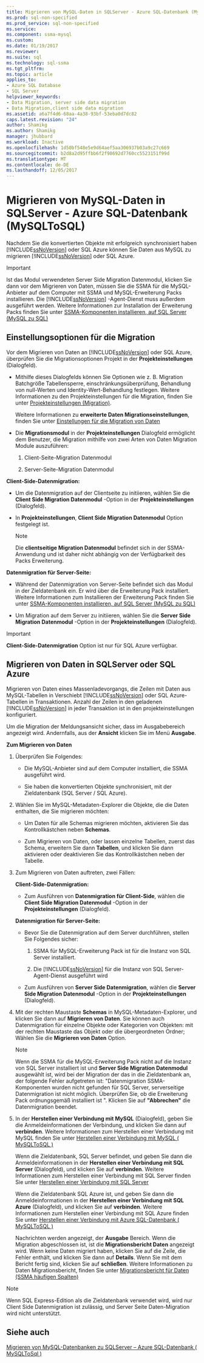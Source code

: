 ```yaml
---
title: Migrieren von MySQL-Daten in SQLServer - Azure SQL-Datenbank (MySQLToSQL) | Microsoft Docs
ms.prod: sql-non-specified
ms.prod_service: sql-non-specified
ms.service: 
ms.component: ssma-mysql
ms.custom: 
ms.date: 01/19/2017
ms.reviewer: 
ms.suite: sql
ms.technology: sql-ssma
ms.tgt_pltfrm: 
ms.topic: article
applies_to:
- Azure SQL Database
- SQL Server
helpviewer_keywords:
- Data Migration, server side data migration
- Data Migration,client side data migration
ms.assetid: a6a7f4d6-68aa-4a38-93bf-53eba0d7dc82
caps.latest.revision: "24"
author: Shamikg
ms.author: Shamikg
manager: jhubbard
ms.workload: Inactive
ms.openlocfilehash: 1d50bf548e5e9d64aef5aa306937b03a9c27c669
ms.sourcegitcommit: b2d8a2d95ffbb6f2f98692d7760cc5523151f99d
ms.translationtype: MT
ms.contentlocale: de-DE
ms.lasthandoff: 12/05/2017
---
```

# <a name="migrating-mysql-data-into-sql-server---azure-sql-db-mysqltosql"></a>Migrieren von MySQL-Daten in SQLServer - Azure SQL-Datenbank (MySQLToSQL)
Nachdem Sie die konvertierten Objekte mit erfolgreich synchronisiert haben [!INCLUDE[ssNoVersion](../../includes/ssnoversion_md.md)] oder SQL Azure können Sie Daten aus MySQL zu migrieren [!INCLUDE[ssNoVersion](../../includes/ssnoversion_md.md)] oder SQL Azure.  
  
> [!IMPORTANT]  
> Ist das Modul verwendeten Server Side Migration Datenmodul, klicken Sie dann vor dem Migrieren von Daten, müssen Sie die SSMA für die MySQL-Anbieter auf dem Computer mit SSMA und MySQL-Erweiterung Packs installieren. Die [!INCLUDE[ssNoVersion](../../includes/ssnoversion_md.md)] -Agent-Dienst muss außerdem ausgeführt werden. Weitere Informationen zur Installation der Erweiterung Packs finden Sie unter [SSMA-Komponenten installieren, auf SQL Server (MySQL zu SQL)](http://msdn.microsoft.com/en-us/6772d0c5-258f-4d7b-afb0-b5f810e71af1)  
  
## <a name="setting-migration-options"></a>Einstellungsoptionen für die Migration  
Vor dem Migrieren von Daten an [!INCLUDE[ssNoVersion](../../includes/ssnoversion_md.md)] oder SQL Azure, überprüfen Sie die Migrationsoptionen Projekt in der **Projekteinstellungen** (Dialogfeld).  
  
-   Mithilfe dieses Dialogfelds können Sie Optionen wie z. B. Migration Batchgröße Tabellensperre, einschränkungsüberprüfung, Behandlung von null-Werten und Identity-Wert-Behandlung festlegen. Weitere Informationen zu den Projekteinstellungen für die Migration, finden Sie unter [Projekteinstellungen (Migration)](http://msdn.microsoft.com/en-us/2a3cba9e-cd54-4a8b-b858-8fc4cf2580d9).  
  
    Weitere Informationen zu **erweiterte Daten Migrationseinstellungen**, finden Sie unter [Einstellungen für die Migration von Daten](http://msdn.microsoft.com/en-us/9c396df4-5676-4f32-9c57-70d4f15f9b7a)  
  
-   Die **Migrationsmodul** in der **Projekteinstellungen** Dialogfeld ermöglicht dem Benutzer, die Migration mithilfe von zwei Arten von Daten Migration Module auszuführen:  
  
    1.  Client-Seite-Migration Datenmodul  
  
    2.  Server-Seite-Migration Datenmodul  
  
**Client-Side-Datenmigration:**  
  
-   Um die Datenmigration auf der Clientseite zu initiieren, wählen Sie die **Client Side Migration Datenmodul** -Option in der **Projekteinstellungen** (Dialogfeld).  
  
-   In **Projekteinstellungen**, **Client Side Migration Datenmodul** Option festgelegt ist.  
  
    > [!NOTE]  
    > Die **clientseitige Migration Datenmodul** befindet sich in der SSMA-Anwendung und ist daher nicht abhängig von der Verfügbarkeit des Packs Erweiterung.  
  
**Datenmigration für Server-Seite:**  
  
-   Während der Datenmigration von Server-Seite befindet sich das Modul in der Zieldatenbank ein. Er wird über die Erweiterung Pack installiert. Weitere Informationen zum Installieren der Erweiterung Pack finden Sie unter [SSMA-Komponenten installieren, auf SQL Server (MySQL zu SQL)](http://msdn.microsoft.com/en-us/6772d0c5-258f-4d7b-afb0-b5f810e71af1)  
  
-   Um Migration auf dem Server zu initiieren, wählen Sie die **Server Side Migration Datenmodul** -Option in der **Projekteinstellungen** (Dialogfeld).  
  
> [!IMPORTANT]  
> **Client-Side-Datenmigration** Option ist nur für SQL Azure verfügbar.  
  
## <a name="migrating-data-to-sql-server-or-sql-azure"></a>Migrieren von Daten in SQLServer oder SQL Azure  
Migrieren von Daten eines Massenladevorgangs, die Zeilen mit Daten aus MySQL-Tabellen in Verschiebt [!INCLUDE[ssNoVersion](../../includes/ssnoversion_md.md)] oder SQL Azure-Tabellen in Transaktionen. Anzahl der Zeilen in den geladenen [!INCLUDE[ssNoVersion](../../includes/ssnoversion_md.md)] in jeder Transaktion ist in den projekteinstellungen konfiguriert.  
  
Um die Migration der Meldungsansicht sicher, dass im Ausgabebereich angezeigt wird. Andernfalls, aus der **Ansicht** klicken Sie im Menü **Ausgabe**.  
  
**Zum Migrieren von Daten**  
  
1.  Überprüfen Sie Folgendes:  
  
    -   Die MySQL-Anbieter sind auf dem Computer installiert, die SSMA ausgeführt wird.  
  
    -   Sie haben die konvertierten Objekte synchronisiert, mit der Zieldatenbank (SQL Server / SQL Azure).  
  
2.  Wählen Sie im MySQL-Metadaten-Explorer die Objekte, die die Daten enthalten, die Sie migrieren möchten:  
  
    -   Um Daten für alle Schemas migrieren möchten, aktivieren Sie das Kontrollkästchen neben **Schemas**.  
  
    -   Zum Migrieren von Daten, oder lassen einzelne Tabellen, zuerst das Schema, erweitern Sie dann **Tabellen**, und klicken Sie dann aktivieren oder deaktivieren Sie das Kontrollkästchen neben der Tabelle.  
  
3.  Zum Migrieren von Daten auftreten, zwei Fällen:  
  
    **Client-Side-Datenmigration:**  
  
    -   Zum Ausführen von **Datenmigration für Client-Side**, wählen die **Client Side Migration Datenmodul** -Option in der **Projekteinstellungen** (Dialogfeld).  
  
    **Datenmigration für Server-Seite:**  
  
    -   Bevor Sie die Datenmigration auf dem Server durchführen, stellen Sie Folgendes sicher:  
  
        1.  SSMA für MySQL-Erweiterung Pack ist für die Instanz von SQL Server installiert.  
  
        2.  Die [!INCLUDE[ssNoVersion](../../includes/ssnoversion_md.md)] für die Instanz von SQL Server-Agent-Dienst ausgeführt wird  
  
    -   Zum Ausführen von **Server Side Datenmigration**, wählen die **Server Side Migration Datenmodul** -Option in der **Projekteinstellungen** (Dialogfeld).  
  
4.  Mit der rechten Maustaste **Schemas** in MySQL-Metadaten-Explorer, und klicken Sie dann auf **Migrieren von Daten**. Sie können auch Datenmigration für einzelne Objekte oder Kategorien von Objekten: mit der rechten Maustaste das Objekt oder die übergeordneten Ordner; Wählen Sie die **Migrieren von Daten** Option.  
  
    > [!NOTE]  
    > Wenn die SSMA für die MySQL-Erweiterung Pack nicht auf die Instanz von SQL Server installiert ist und **Server Side Migration Datenmodul** ausgewählt ist, wird bei der Migration der das in die Zieldatenbank an, der folgende Fehler aufgetreten ist: "Datenmigration SSMA-Komponenten wurden nicht gefunden für SQL Server, serverseitige Datenmigration ist nicht möglich. Überprüfen Sie, ob die Erweiterung Pack ordnungsgemäß installiert ist ". Klicken Sie auf **"Abbrechen"** die Datenmigration beendet.  
  
5.  In der **Herstellen einer Verbindung mit MySQL** (Dialogfeld), geben Sie die Anmeldeinformationen der Verbindung, und klicken Sie dann auf **verbinden**. Weitere Informationen zum Herstellen einer Verbindung mit MySQL finden Sie unter [Herstellen einer Verbindung mit MySQL &#40; MySQLToSQL &#41;](../../ssma/mysql/connect-to-mysql-mysqltosql.md)  
  
    Wenn die Zieldatenbank, SQL Server befindet, und geben Sie dann die Anmeldeinformationen in der **Herstellen einer Verbindung mit SQL Server** (Dialogfeld), und klicken Sie auf **verbinden**. Weitere Informationen zum Herstellen einer Verbindung mit SQL Server finden Sie unter [Herstellen einer Verbindung mit SQL Server](http://msdn.microsoft.com/en-us/bb8c4bde-cfc2-4636-92ae-5dd24abe9536)  
  
    Wenn die Zieldatenbank SQL Azure ist, und geben Sie dann die Anmeldeinformationen in der **Herstellen einer Verbindung mit SQL Azure** (Dialogfeld), und klicken Sie auf **verbinden**. Weitere Informationen zum Herstellen einer Verbindung mit SQL Azure finden Sie unter [Herstellen einer Verbindung mit Azure SQL-Datenbank &#40; MySQLToSQL &#41;](../../ssma/mysql/connect-to-azure-sql-db-mysqltosql.md)  
  
    Nachrichten werden angezeigt, der **Ausgabe** Bereich. Wenn die Migration abgeschlossen ist, ist die **Migrationsbericht Daten** angezeigt wird. Wenn keine Daten migriert haben, klicken Sie auf die Zeile, die Fehler enthält, und klicken Sie dann auf **Details**. Wenn Sie mit dem Bericht fertig sind, klicken Sie auf **schließen**. Weitere Informationen zu Daten Migrationsbericht, finden Sie unter [Migrationsbericht für Daten (SSMA häufigen Spalten)](http://msdn.microsoft.com/en-us/bbfb9d88-5a98-4980-8d19-c5d78bd0d241)  
  
> [!NOTE]  
> Wenn SQL Express-Edition als die Zieldatenbank verwendet wird, wird nur Client Side Datenmigration ist zulässig, und Server Seite Daten-Migration wird nicht unterstützt.  
  
## <a name="see-also"></a>Siehe auch  
[Migrieren von MySQL-Datenbanken zu SQLServer – Azure SQL-Datenbank &#40; MySQLToSql &#41;](../../ssma/mysql/migrating-mysql-databases-to-sql-server-azure-sql-db-mysqltosql.md)  
  
